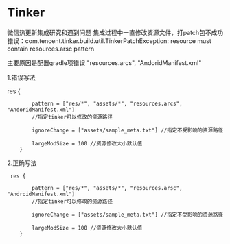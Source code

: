 # Tinker
微信热更新集成研究和遇到问题
集成过程中一直修改资源文件，打patch包不成功
错误：com.tencent.tinker.build.util.TinkerPatchException: resource must contain resources.arsc pattern

主要原因是配置gradle项错误 "resources.arcs", "AndoridManifest.xml"

1.错误写法
   
   
  res {

            pattern = ["res/*", "assets/*", "resources.arcs", "AndoridManifest.xml"]
            //指定tinker可以修改的资源路径

            ignoreChange = ["assets/sample_meta.txt"] //指定不受影响的资源路径

            largeModSize = 100 //资源修改大小默认值
        }

        
 2.正确写法
 
 
     res {

            pattern = ["res/*", "assets/*", "resources.arsc", "AndroidManifest.xml"]
            //指定tinker可以修改的资源路径

            ignoreChange = ["assets/sample_meta.txt"] //指定不受影响的资源路径

            largeModSize = 100 //资源修改大小默认值
        }
